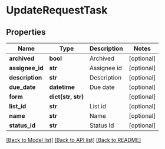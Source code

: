 # UpdateRequestTask

## Properties
Name | Type | Description | Notes
------------ | ------------- | ------------- | -------------
**archived** | **bool** | Archived | [optional] 
**assignee_id** | **str** | Assignee id | [optional] 
**description** | **str** | Description | [optional] 
**due_date** | **datetime** | Due date | [optional] 
**form** | **dict(str, str)** |  | [optional] 
**list_id** | **str** | List id | [optional] 
**name** | **str** | Name | [optional] 
**status_id** | **str** | Status Id | [optional] 

[[Back to Model list]](../README.md#documentation-for-models) [[Back to API list]](../README.md#documentation-for-api-endpoints) [[Back to README]](../README.md)


